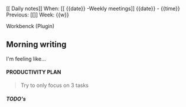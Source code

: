 [[ Daily notes]]
When: [[ {{date}} -Weekly meetings]] {{date}} - {{time}}
Previous: [[]]
Week: {{w}}

Workbenck (Plugin)

## Morning writing
I'm feeling like...

#### PRODUCTIVITY PLAN
> Try to only focus on 3 tasks

##### TODO's